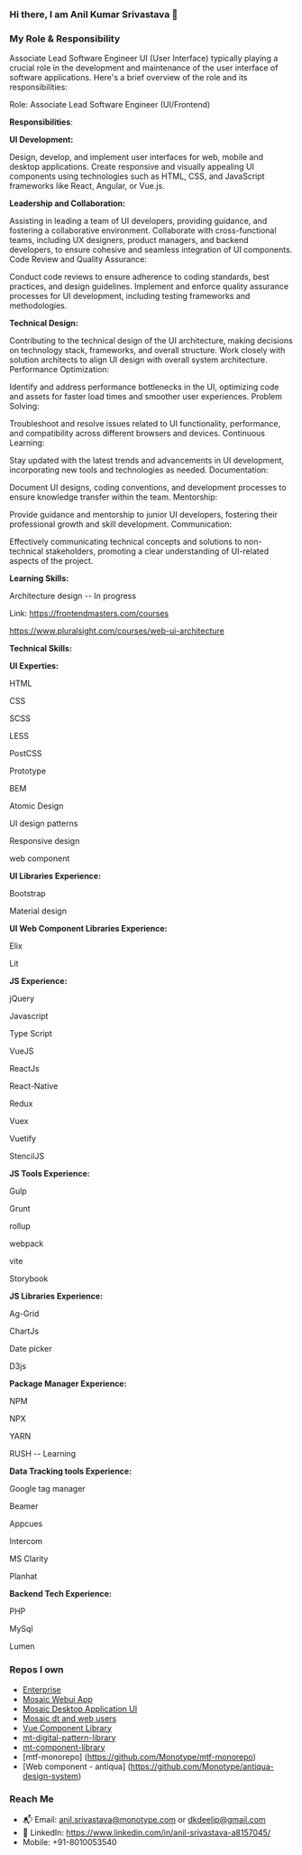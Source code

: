 ### Hi there, I am Anil Kumar Srivastava 👋

### My Role & Responsibility

Associate Lead Software Engineer UI (User Interface) typically playing a crucial role in the development and maintenance of the user interface of software applications. Here's a brief overview of the role and its responsibilities:

Role: Associate Lead Software Engineer (UI/Frontend)

**Responsibilities**:

**UI Development:**

Design, develop, and implement user interfaces for web, mobile and desktop applications.
Create responsive and visually appealing UI components using technologies such as HTML, CSS, and JavaScript frameworks like React, Angular, or Vue.js.

**Leadership and Collaboration:**

Assisting in leading a team of UI developers, providing guidance, and fostering a collaborative environment.
Collaborate with cross-functional teams, including UX designers, product managers, and backend developers, to ensure cohesive and seamless integration of UI components.
Code Review and Quality Assurance:

Conduct code reviews to ensure adherence to coding standards, best practices, and design guidelines.
Implement and enforce quality assurance processes for UI development, including testing frameworks and methodologies.

**Technical Design:**

Contributing to the technical design of the UI architecture, making decisions on technology stack, frameworks, and overall structure.
Work closely with solution architects to align UI design with overall system architecture.
Performance Optimization:

Identify and address performance bottlenecks in the UI, optimizing code and assets for faster load times and smoother user experiences.
Problem Solving:

Troubleshoot and resolve issues related to UI functionality, performance, and compatibility across different browsers and devices.
Continuous Learning:

Stay updated with the latest trends and advancements in UI development, incorporating new tools and technologies as needed.
Documentation:

Document UI designs, coding conventions, and development processes to ensure knowledge transfer within the team.
Mentorship:

Provide guidance and mentorship to junior UI developers, fostering their professional growth and skill development.
Communication:

Effectively communicating technical concepts and solutions to non-technical stakeholders, promoting a clear understanding of UI-related aspects of the project.


**Learning Skills:**

  Architecture design  -- In progress
  
  Link:
  https://frontendmasters.com/courses

  https://www.pluralsight.com/courses/web-ui-architecture
  

**Technical Skills:**

**UI Experties:**

  HTML
  
  CSS
  
  SCSS
  
  LESS
  
  PostCSS
  
  Prototype
  
  BEM
  
  Atomic Design
  
  UI design patterns
  
  Responsive design
  
  web component

**UI Libraries Experience:**

  Bootstrap
  
  Material design

**UI Web Component Libraries Experience:**

  Elix
  
  Lit

**JS Experience:**

  jQuery
  
  Javascript
  
  Type Script
  
  VueJS
  
  ReactJs
  
  React-Native
  
  Redux
  
  Vuex
  
  Vuetify
  
  StencilJS

**JS Tools Experience:**

  Gulp
  
  Grunt
  
  rollup
  
  webpack
  
  vite
  
  Storybook

**JS Libraries Experience:**

  Ag-Grid
  
  ChartJs
  
  Date picker
  
  D3js

**Package Manager Experience:**

  NPM
  
  NPX

  YARN

  RUSH -- Learning

**Data Tracking tools Experience:**

  Google tag manager
  
  Beamer
  
  Appcues
  
  Intercom
  
  MS Clarity
  
  Planhat

**Backend Tech Experience:**

PHP

MySql

Lumen

<!--
**Anilsri/Anilsri** is a ✨ _special_ ✨ repository because its `README.md` (this file) appears on your GitHub profile.
-->

### Repos I own
- [Enterprise](https://github.com/Monotype/Enterprise)
- [Mosaic Webui App](https://github.com/Monotype/mosaic-webui-app)
- [Mosaic Desktop Application UI](https://github.com/Monotype/Mosaic-Desktop-Application-UI)
- [Mosaic dt and web users](https://github.com/Monotype/mosaic-logout-dt-and-web-users)
- [Vue Component Library](https://github.com/Monotype/vue-component-library)
- [mt-digital-pattern-library](https://github.com/Monotype/mt-digital-pattern-library)
- [mt-component-library](https://github.com/Monotype/mt-component-library/)
- [mtf-monorepo] (https://github.com/Monotype/mtf-monorepo)
- [Web component - antiqua] (https://github.com/Monotype/antiqua-design-system)

### Reach Me
- 📬 Email: anil.srivastava@monotype.com or dkdeelip@gmail.com
- 👤 LinkedIn: https://www.linkedin.com/in/anil-srivastava-a8157045/
- Mobile: +91-8010053540

